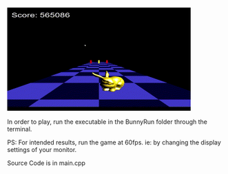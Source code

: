 ![](https://github.com/BoraKaygin/ceng-archives/blob/main/CENG477-BunnyRun_Game/BunnyRunDemo.gif)

In order to play, run the executable in the BunnyRun folder through the terminal.

PS: For intended results, run the game at 60fps. ie: by changing the display settings of your monitor.

Source Code is in main.cpp
